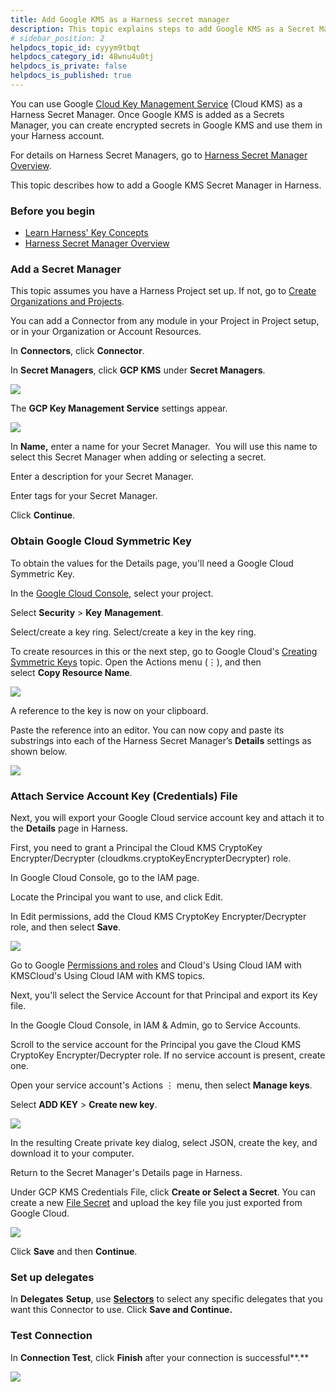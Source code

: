 ```yaml
---
title: Add Google KMS as a Harness secret manager
description: This topic explains steps to add Google KMS as a Secret Manager.
# sidebar_position: 2
helpdocs_topic_id: cyyym9tbqt
helpdocs_category_id: 48wnu4u0tj
helpdocs_is_private: false
helpdocs_is_published: true
---
```


You can use Google [Cloud Key Management Service](https://cloud.google.com/security-key-management) (Cloud KMS) as a Harness Secret Manager. Once Google KMS is added as a Secrets Manager, you can create encrypted secrets in Google KMS and use them in your Harness account.

For details on Harness Secret Managers, go to [Harness Secret Manager Overview](./1-harness-secret-manager-overview.md).

This topic describes how to add a Google KMS Secret Manager in Harness.

### Before you begin

* [Learn Harness' Key Concepts](../../../getting-started/learn-harness-key-concepts.md)
* [Harness Secret Manager Overview](./1-harness-secret-manager-overview.md)

### Add a Secret Manager

This topic assumes you have a Harness Project set up. If not, go to [Create Organizations and Projects](../../organizations-and-projects/create-an-organization.md).

You can add a Connector from any module in your Project in Project setup, or in your Organization or Account Resources.

In **Connectors**, click **Connector**.

In **Secret Managers**, click **GCP KMS** under **Secret Managers**.

![](../static/add-google-kms-secrets-manager-63.png)

The **GCP Key Management Service** settings appear.

![](../static/add-google-kms-secrets-manager-64.png)

In **Name,** enter a name for your Secret Manager.  You will use this name to select this Secret Manager when adding or selecting a secret.

Enter a description for your Secret Manager.

Enter tags for your Secret Manager.

Click **Continue**.

### Obtain Google Cloud Symmetric Key

To obtain the values for the Details page, you'll need a Google Cloud Symmetric Key.

In the [Google Cloud Console](https://console.cloud.google.com/), select your project.

Select **Security** > **Key** **Management**.

Select/create a key ring. Select/create a key in the key ring.

To create resources in this or the next step, go to Google Cloud's [Creating Symmetric Keys](https://cloud.google.com/kms/docs/creating-keys) topic. Open the Actions menu (⋮), and then select **Copy Resource Name**.

![](../static/add-google-kms-secrets-manager-65.png)

A reference to the key is now on your clipboard.

Paste the reference into an editor. You can now copy and paste its substrings into each of the Harness Secret Manager’s **Details** settings as shown below.

![](../static/add-google-kms-secrets-manager-66.png)

### Attach Service Account Key (Credentials) File

Next, you will export your Google Cloud service account key and attach it to the **Details** page in Harness.

First, you need to grant a Principal the Cloud KMS CryptoKey Encrypter/Decrypter (cloudkms.cryptoKeyEncrypterDecrypter) role.

In Google Cloud Console, go to the IAM page.

Locate the Principal you want to use, and click Edit.

In Edit permissions, add the Cloud KMS CryptoKey Encrypter/Decrypter role, and then select **Save**.

![](../static/add-google-kms-secrets-manager-67.png)

Go to Google [Permissions and roles](https://cloud.google.com/kms/docs/reference/permissions-and-roles) and Cloud's Using Cloud IAM with KMSCloud's Using Cloud IAM with KMS topics.

Next, you'll select the Service Account for that Principal and export its Key file.

In the Google Cloud Console, in IAM & Admin, go to Service Accounts.

Scroll to the service account for the Principal you gave the Cloud KMS CryptoKey Encrypter/Decrypter role. If no service account is present, create one.

Open your service account's Actions ⋮ menu, then select **Manage keys**.

Select **ADD KEY** > **Create new key**.

![](../static/add-google-kms-secrets-manager-68.png)

In the resulting Create private key dialog, select JSON, create the key, and download it to your computer.

Return to the Secret Manager's Details page in Harness.

Under GCP KMS Credentials File, click **Create or Select a Secret**. You can create a new [File Secret](../3-add-file-secrets.md) and upload the key file you just exported from Google Cloud.

![](../static/add-google-kms-secrets-manager-69.png)

Click **Save** and then **Continue**.

### Set up delegates

In **Delegates** **Setup**, use [**Selectors**](../../2_Delegates/manage-delegates/select-delegates-with-selectors.md#option-select-a-delegate-for-a-connector-using-tags) to select any specific delegates that you want this Connector to use. Click **Save and Continue.**

### Test Connection

In **Connection Test**, click **Finish** after your connection is successful**.**

![](../static/add-google-kms-secrets-manager-70.png)